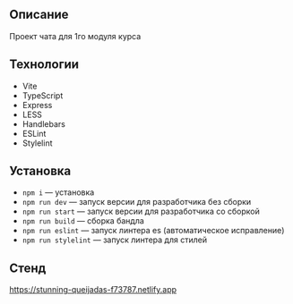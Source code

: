 ## Описание

Проект чата для 1го модуля курса

## Технологии

- Vite
- TypeScript
- Express
- LESS
- Handlebars
- ESLint
- Stylelint

## Установка

- `npm i` — установка
- `npm run dev` — запуск версии для разработчика без сборки
- `npm run start` — запуск версии для разработчика со сборкой
- `npm run build` — сборка бандла
- `npm run eslint` — запуск линтера es (автоматическое исправление)
- `npm run stylelint` — запуск линтера для стилей

## Стенд

https://stunning-queijadas-f73787.netlify.app
